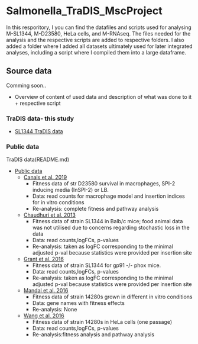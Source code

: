 # Salmonella_TraDIS_MscProject

In this resporitory, I you can find the datafiles and scripts used for analysing M-SL1344, M-D23580, HeLa cells, and M-RNAseq. The files needed for the analysis and the respective scripts are added to respective folders.
I also added a folder where I added all datasets ultimately used for later integrated analyses, including a script where I compiled them into a large dataframe.

## Source data
Comming soon.. 
- Overview of content of used data and description of what was done to it + respective script
### TraDIS data- this study
- [SL1344 TraDIS data](M_SL1344)
### Public data
TraDIS data(README.md)
- [Public data](README.md)
    - [Canals et al. 2019](README.md)
        - Fitness data of str D23580 survival in macrophages, SPI-2 inducing media (InSPI-2) or LB. 
        - Data: read counts for macrophage model and insertion indices for in vitro conditions
        - Re-analysis: complete fitness and pathway analysis
    - [Chaudhuri et al. 2013](README.md)
        - Fitness data of strain SL1344 in Balb/c mice; food animal data was not utilised due to concerns regarding stochastic loss in the data
        - Data: read counts,logFCs, p-values
        - Re-analysis: taken as logFC corresponding to the minimal adjusted p-val because statistics were provided per insertion site
    - [Grant et al. 2016](README.md)
        - Fitness data of strain SL1344 for gp91 -/- phox mice.
        - Data: read counts,logFCs, p-values
        - Re-analysis: taken as logFC corresponding to the minimal adjusted p-val because statistics were provided per insertion site
    - [Mandal et al. 2016](README.md)
        - Fitness data of strain 14280s grown in different in vitro conditions
        - Data: gene names with fitness effects
        - Re-analysis: None
    - [Wang et al. 2016](README.md) 
        - Fitness data of strain 14280s in HeLa cells (one passage)
        - Data: read counts,logFCs, p-values
        - Re-analysis:fitness analysis and pathway analysis

